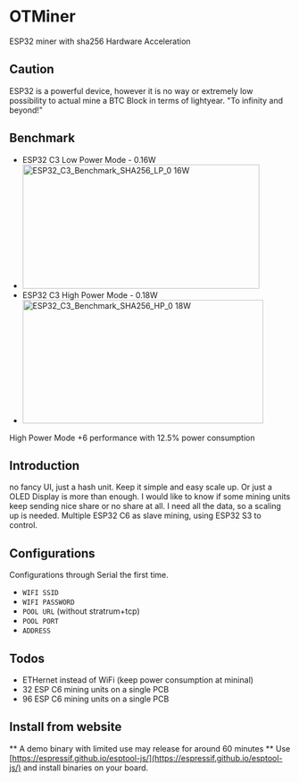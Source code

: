 # OTMiner
ESP32 miner with sha256 Hardware Acceleration

## Caution
ESP32 is a powerful device, however it is no way or extremely low possibility to actual mine a BTC Block in terms of lightyear. "To infinity and beyond!"

## Benchmark
- ESP32 C3 Low Power Mode - 0.16W
- <img width="424" height="222" alt="ESP32_C3_Benchmark_SHA256_LP_0 16W" src="https://github.com/user-attachments/assets/015d1b74-52f9-47f0-a5d2-c63fb527512d" />
- ESP32 C3 High Power Mode - 0.18W
- <img width="431" height="221" alt="ESP32_C3_Benchmark_SHA256_HP_0 18W" src="https://github.com/user-attachments/assets/cd663d64-37b1-4df8-85a8-46cb10ef4ec2" />
High Power Mode +6 performance with 12.5% power consumption

## Introduction
no fancy UI, just a hash unit. Keep it simple and easy scale up. Or just a OLED Display is more than enough. I would like to know if some mining units keep sending nice share or no share at all. I need all the data, so a scaling up is needed.
Multiple ESP32 C6 as slave mining, using ESP32 S3 to control.

## Configurations
Configurations through Serial the first time.
- `WIFI SSID`
- `WIFI PASSWORD`
- `POOL URL` (without stratrum+tcp)
- `POOL PORT`
- `ADDRESS`

## Todos
- ETHernet instead of WiFi (keep power consumption at mininal)
- 32 ESP C6 mining units on a single PCB
- 96 ESP C6 mining units on a single PCB


## Install from website
** A demo binary with limited use may release for around 60 minutes **
Use [https://espressif.github.io/esptool-js/](https://espressif.github.io/esptool-js/) and install binaries on your board.




